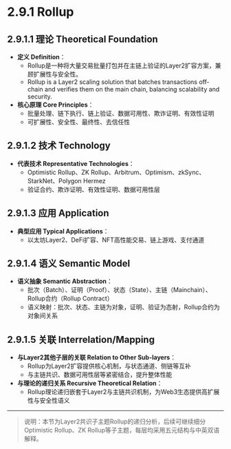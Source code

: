 # 2.9.1 Rollup

## 2.9.1.1 理论 Theoretical Foundation

- **定义 Definition**：
  - Rollup是一种将大量交易批量打包并在主链上验证的Layer2扩容方案，兼顾扩展性与安全性。
  - Rollup is a Layer2 scaling solution that batches transactions off-chain and verifies them on the main chain, balancing scalability and security.
- **核心原理 Core Principles**：
  - 批量处理、链下执行、链上验证、数据可用性、欺诈证明、有效性证明
  - 可扩展性、安全性、最终性、去信任性

## 2.9.1.2 技术 Technology

- **代表技术 Representative Technologies**：
  - Optimistic Rollup、ZK Rollup、Arbitrum、Optimism、zkSync、StarkNet、Polygon Hermez
  - 验证合约、欺诈证明、有效性证明、数据可用性层

## 2.9.1.3 应用 Application

- **典型应用 Typical Applications**：
  - 以太坊Layer2、DeFi扩容、NFT高性能交易、链上游戏、支付通道

## 2.9.1.4 语义 Semantic Model

- **语义抽象 Semantic Abstraction**：
  - 批次（Batch）、证明（Proof）、状态（State）、主链（Mainchain）、Rollup合约（Rollup Contract）
  - 语义映射：批次、状态、主链为对象，证明、验证为态射，Rollup合约为对象间关系

## 2.9.1.5 关联 Interrelation/Mapping

- **与Layer2其他子层的关联 Relation to Other Sub-layers**：
  - Rollup为Layer2扩容提供核心机制，与状态通道、侧链等互补
  - 与主链共识、数据可用性层等紧密结合，提升整体性能
- **与理论的递归关系 Recursive Theoretical Relation**：
  - Rollup理论递归嵌套于Layer2与主链共识机制，为Web3生态提供高扩展性与安全性语义

---

> 说明：本节为Layer2共识子主题Rollup的递归分析，后续可继续细分Optimistic Rollup、ZK Rollup等子主题，每层均采用五元结构与中英双语解释。
